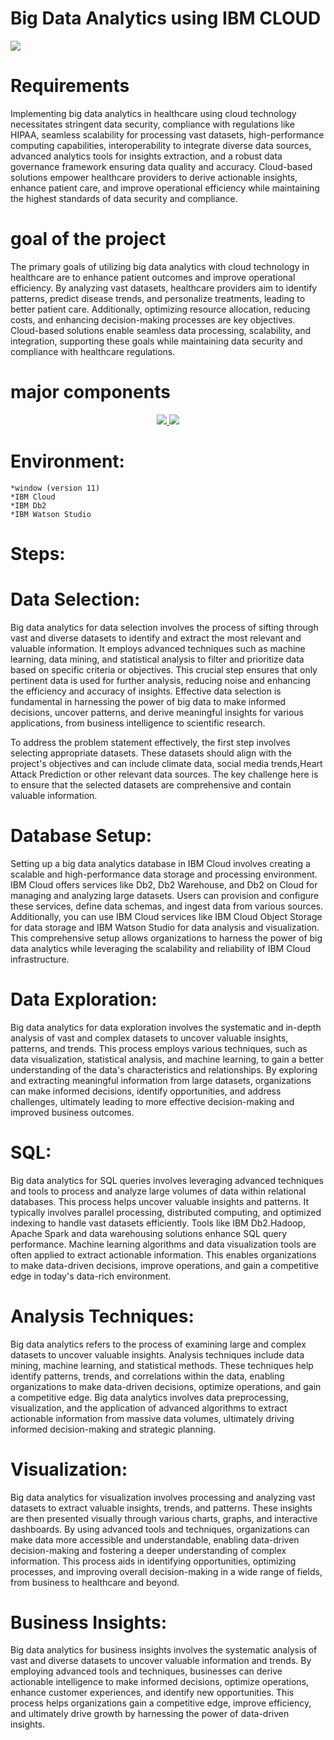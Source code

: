 # Big Data Analytics using IBM CLOUD

 <img src="https://enteriscloud.com/wp-content/uploads/2021/08/Cloud-Computing-Big-Data-Analytics.png">

# Requirements
 Implementing big data analytics in healthcare using cloud technology necessitates stringent data security, compliance with regulations like HIPAA, seamless scalability for processing vast datasets, high-performance computing capabilities, interoperability to integrate diverse data sources, advanced analytics tools for insights extraction, and a robust data governance framework ensuring data quality and accuracy. Cloud-based solutions empower healthcare providers to derive actionable insights, enhance patient care, and improve operational efficiency while maintaining the highest standards of data security and compliance.

# goal of the project 
 The primary goals of utilizing big data analytics with cloud technology in healthcare are to enhance patient outcomes and improve operational efficiency. By analyzing vast datasets, healthcare providers aim to identify patterns, predict disease trends, and personalize treatments, leading to better patient care. Additionally, optimizing resource allocation, reducing costs, and enhancing decision-making processes are key objectives. Cloud-based solutions enable seamless data processing, scalability, and integration, supporting these goals while maintaining data security and compliance with healthcare regulations.

 # major components

 <p align="center">
<a href="#">
<img src="https://encrypted-tbn0.gstatic.com/images?q=tbn:ANd9GcSVKM1hZBs_08I_sNaT7XRYhEAQY5DKL-KxFg&usqp=CAU">
</a>
<a href="#">
<img src="https://s9i7q5a6.rocketcdn.me/solutions/wp-content/uploads/2022/10/IBMWatsonLogo.png" />
</a>
</p>

# Environment:
    *window (version 11)
    *IBM Cloud
    *IBM Db2
    *IBM Watson Studio

# Steps:

# Data Selection:

Big data analytics for data selection involves the process of sifting
through vast and diverse datasets to identify and extract the most relevant
and valuable information. It employs advanced techniques such as machine
learning, data mining, and statistical analysis to filter and prioritize
data based on specific criteria or objectives. This crucial step ensures
that only pertinent data is used for further analysis, reducing noise and
enhancing the efficiency and accuracy of insights. Effective data selection
is fundamental in harnessing the power of big data to make informed
decisions, uncover patterns, and derive meaningful insights for various
applications, from business intelligence to scientific research.

To address the problem statement effectively, the first step involves
selecting appropriate datasets. These datasets should align with the
project's objectives and can include climate data, social media
trends,Heart Attack Prediction or other relevant data sources. The key
challenge here is to ensure that the selected datasets are comprehensive
and contain valuable information.

# Database Setup:

Setting up a big data analytics database in IBM Cloud involves creating a
scalable and high-performance data storage and processing environment. IBM
Cloud offers services like Db2, Db2 Warehouse, and Db2 on Cloud for
managing and analyzing large datasets. Users can provision and configure
these services, define data schemas, and ingest data from various sources.
Additionally, you can use IBM Cloud services like IBM Cloud Object Storage
for data storage and IBM Watson Studio for data analysis and visualization.
This comprehensive setup allows organizations to harness the power of big
data analytics while leveraging the scalability and reliability of IBM
Cloud infrastructure.


# Data Exploration:

Big data analytics for data exploration involves the systematic and
in-depth analysis of vast and complex datasets to uncover valuable
insights, patterns, and trends. This process employs various techniques,
such as data visualization, statistical analysis, and machine learning, to
gain a better understanding of the data's characteristics and
relationships. By exploring and extracting meaningful information from
large datasets, organizations can make informed decisions, identify
opportunities, and address challenges, ultimately leading to more effective
decision-making and improved business outcomes.

# SQL:
Big data analytics for SQL queries involves leveraging advanced techniques
and tools to process and analyze large volumes of data within relational
databases. This process helps uncover valuable insights and patterns. It
typically involves parallel processing, distributed computing, and
optimized indexing to handle vast datasets efficiently. Tools like  IBM
Db2.Hadoop, Apache Spark and data warehousing solutions enhance SQL query
performance. Machine learning algorithms and data visualization tools are
often applied to extract actionable information. This enables organizations
to make data-driven decisions, improve operations, and gain a competitive
edge in today's data-rich environment.

# Analysis Techniques:

Big data analytics refers to the process of examining large and complex
datasets to uncover valuable insights. Analysis techniques include data
mining, machine learning, and statistical methods. These techniques help
identify patterns, trends, and correlations within the data, enabling
organizations to make data-driven decisions, optimize operations, and gain
a competitive edge. Big data analytics involves data preprocessing,
visualization, and the application of advanced algorithms to extract
actionable information from massive data volumes, ultimately driving
informed decision-making and strategic planning.

# Visualization:

Big data analytics for visualization involves processing and analyzing vast
datasets to extract valuable insights, trends, and patterns. These insights
are then presented visually through various charts, graphs, and interactive
dashboards. By using advanced tools and techniques, organizations can make
data more accessible and understandable, enabling data-driven
decision-making and fostering a deeper understanding of complex
information. This process aids in identifying opportunities, optimizing
processes, and improving overall decision-making in a wide range of fields,
from business to healthcare and beyond.

# Business Insights:

Big data analytics for business insights involves the systematic analysis
of vast and diverse datasets to uncover valuable information and trends. By
employing advanced tools and techniques, businesses can derive actionable
intelligence to make informed decisions, optimize operations, enhance
customer experiences, and identify new opportunities. This process helps
organizations gain a competitive edge, improve efficiency, and ultimately
drive growth by harnessing the power of data-driven insights.

